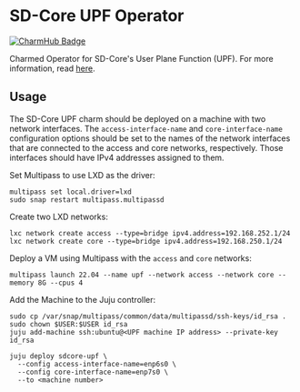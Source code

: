 # SD-Core UPF Operator

[![CharmHub Badge](https://charmhub.io/sdcore-upf/badge.svg)](https://charmhub.io/sdcore-upf)

Charmed Operator for SD-Core's User Plane Function (UPF). For more information, read [here](https://github.com/omec-project/upf).

## Usage

The SD-Core UPF charm should be deployed on a machine with two network interfaces. The `access-interface-name` and `core-interface-name` configuration options should be set to the names of the network interfaces that are connected to the access and core networks, respectively. Those interfaces should have IPv4 addresses assigned to them.

Set Multipass to use LXD as the driver:

```shell
multipass set local.driver=lxd
sudo snap restart multipass.multipassd
```

Create two LXD networks:
```shell
lxc network create access --type=bridge ipv4.address=192.168.252.1/24
lxc network create core --type=bridge ipv4.address=192.168.250.1/24
```

Deploy a VM using Multipass with the `access` and `core` networks:

```shell
multipass launch 22.04 --name upf --network access --network core --memory 8G --cpus 4
```

Add the Machine to the Juju controller:

```shell
sudo cp /var/snap/multipass/common/data/multipassd/ssh-keys/id_rsa .
sudo chown $USER:$USER id_rsa
juju add-machine ssh:ubuntu@<UPF machine IP address> --private-key id_rsa
```

```shell
juju deploy sdcore-upf \
  --config access-interface-name=enp6s0 \
  --config core-interface-name=enp7s0 \
  --to <machine number>
```
